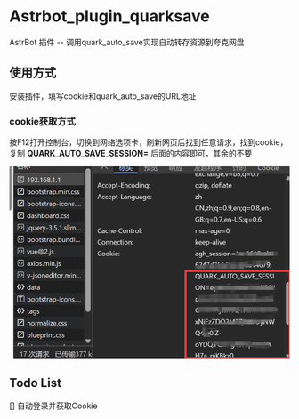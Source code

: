 # Astrbot_plugin_quarksave

AstrBot 插件 -- 调用quark_auto_save实现自动转存资源到夸克网盘

## 使用方式

安装插件，填写cookie和quark_auto_save的URL地址

### cookie获取方式

按F12打开控制台，切换到网络选项卡，刷新网页后找到任意请求，找到cookie，复制 **QUARK_AUTO_SAVE_SESSION=** 后面的内容即可，其余的不要

![alt text](images/image.png)

## Todo List

[] 自动登录并获取Cookie